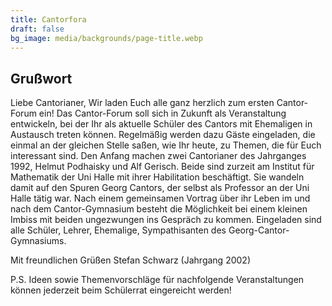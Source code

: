 ```yaml
---
title: Cantorfora
draft: false
bg_image: media/backgrounds/page-title.webp
---
```

## Grußwort

Liebe Cantorianer,
Wir laden Euch alle ganz herzlich zum ersten Cantor-Forum ein!
Das Cantor-Forum soll sich in Zukunft als Veranstaltung entwickeln, bei der Ihr als aktuelle Schüler des Cantors mit Ehemaligen in Austausch treten können. Regelmäßig werden dazu Gäste eingeladen, die einmal an der gleichen Stelle saßen, wie Ihr heute, zu Themen, die für Euch interessant sind.
Den Anfang machen zwei Cantorianer des Jahrganges 1992, Helmut Podhaisky und Alf Gerisch. Beide sind zurzeit am Institut für Mathematik der Uni Halle mit ihrer Habilitation beschäftigt. Sie wandeln damit auf den Spuren Georg Cantors, der selbst als Professor an der Uni Halle tätig war.
Nach einem gemeinsamen Vortrag über ihr Leben im und nach dem Cantor-Gymnasium besteht die Möglichkeit bei einem kleinen Imbiss mit beiden ungezwungen ins Gespräch zu kommen.
Eingeladen sind alle Schüler, Lehrer, Ehemalige, Sympathisanten des Georg-Cantor-Gymnasiums.

Mit freundlichen Grüßen
Stefan Schwarz (Jahrgang 2002)

P.S. Ideen sowie Themenvorschläge für nachfolgende Veranstaltungen können jederzeit beim Schülerrat eingereicht werden!
